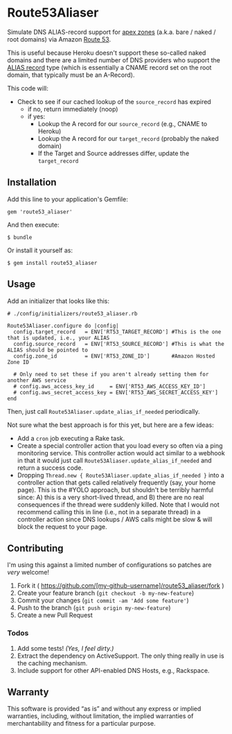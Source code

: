 # Route53Aliaser

Simulate DNS ALIAS-record support for [apex
zones](https://devcenter.heroku.com/articles/apex-domains) (a.k.a. bare / naked / root
domains) via Amazon [Route 53](https://aws.amazon.com/route53/).

This is useful because Heroku doesn't support these so-called naked domains
and there are a limited number of DNS providers who support the [ALIAS
record](http://support.dnsimple.com/articles/alias-record/) type (which is
essentially a CNAME record set on the root domain, that typically must be an
A-Record).

This code will:

- Check to see if our cached lookup of the `source_record` has expired
    - if no, return immediately (noop)
    - if yes:
        - Lookup the A record for our `source_record` (e.g., CNAME to Heroku)
        - Lookup the A record for our `target_record` (probably the naked
          domain)
        - If the Target and Source addresses differ, update the `target_record`

## Installation

Add this line to your application's Gemfile:

    gem 'route53_aliaser'

And then execute:

    $ bundle

Or install it yourself as:

    $ gem install route53_aliaser

## Usage

Add an initializer that looks like this:

    # ./config/initializers/route53_aliaser.rb

    Route53Aliaser.configure do |config|
      config.target_record   = ENV['RT53_TARGET_RECORD'] #This is the one that is updated, i.e., your ALIAS
      config.source_record   = ENV['RT53_SOURCE_RECORD'] #This is what the ALIAS should be pointed to
      config.zone_id         = ENV['RT53_ZONE_ID']       #Amazon Hosted Zone ID

      # Only need to set these if you aren't already setting them for another AWS service
      # config.aws_access_key_id     = ENV['RT53_AWS_ACCESS_KEY_ID']
      # config.aws_secret_access_key = ENV['RT53_AWS_SECRET_ACCESS_KEY']
    end


Then, just call `Route53Aliaser.update_alias_if_needed` periodically.

Not sure what the best approach is for this yet, but here are a few ideas:

- Add a `cron` job executing a Rake task.
- Create a special controller action that you load every so often via a ping
  monitoring service. This controller action would act similar to a webhook in
  that it would just call `Route53Aliaser.update_alias_if_needed` and return a
  success code.
- Dropping `Thread.new { Route53Aliaser.update_alias_if_needed }` into a
  controller action that gets called relatively frequently (say, your home page).
  This is the #YOLO approach, but shouldn't be terribly harmful since: A) this
  is a very short-lived thread, and B) there are no real consequences if the
  thread were suddenly killed. Note that I would not recommend calling this in
  line (i.e., not in a separate thread) in a controller action since DNS
  lookups / AWS calls might be slow & will block the request to your page.

## Contributing

I'm using this against a limited number of configurations so patches are
*very* welcome!

1. Fork it ( https://github.com/[my-github-username]/route53_aliaser/fork )
2. Create your feature branch (`git checkout -b my-new-feature`)
3. Commit your changes (`git commit -am 'Add some feature'`)
4. Push to the branch (`git push origin my-new-feature`)
5. Create a new Pull Request

### Todos

1. Add some tests! *(Yes, I feel dirty.)*
1. Extract the dependency on ActiveSupport. The only thing really in use is
   the caching mechanism.
1. Include support for other API-enabled DNS Hosts, e.g., Rackspace.

## Warranty

This software is provided “as is” and without any express or implied
warranties, including, without limitation, the implied warranties of
merchantability and fitness for a particular purpose.
